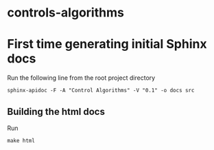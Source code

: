 # controls-algorithms

# First time generating initial Sphinx docs
Run the following line from the root project directory
```
sphinx-apidoc -F -A "Control Algorithms" -V "0.1" -o docs src
```

## Building the html docs
Run
```
make html
```